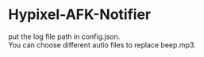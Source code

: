 # Hypixel-AFK-Notifier
put the log file path in config.json.   
You can choose different autio files to replace beep.mp3.